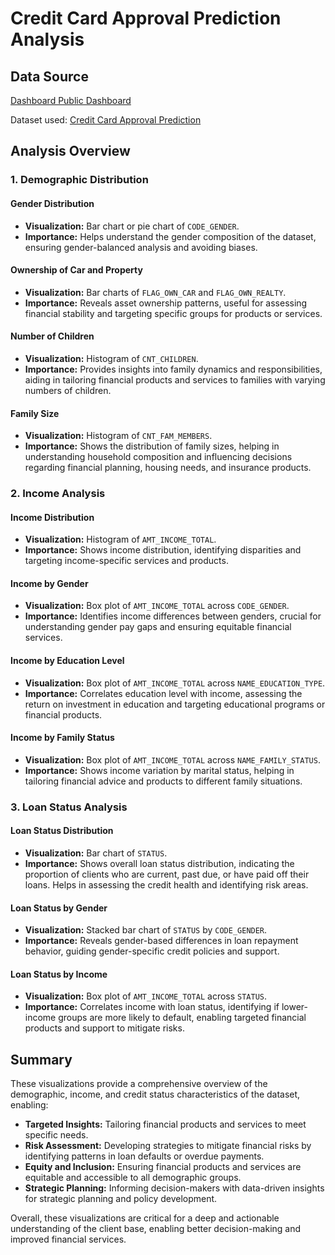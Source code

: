 # Credit Card Approval Prediction Analysis

## Data Source
[Dashboard Public Dashboard](https://public.tableau.com/app/profile/nirmal.philipose.mathew/viz/CreditLoanDashboard_17202318210820/Dashboard1?publish=yes)

Dataset used: [Credit Card Approval Prediction](https://www.kaggle.com/datasets/rikdifos/credit-card-approval-prediction?select=application_record.csv)

## Analysis Overview

### 1. Demographic Distribution

#### Gender Distribution
- **Visualization:** Bar chart or pie chart of `CODE_GENDER`.
- **Importance:** Helps understand the gender composition of the dataset, ensuring gender-balanced analysis and avoiding biases.

#### Ownership of Car and Property
- **Visualization:** Bar charts of `FLAG_OWN_CAR` and `FLAG_OWN_REALTY`.
- **Importance:** Reveals asset ownership patterns, useful for assessing financial stability and targeting specific groups for products or services.

#### Number of Children
- **Visualization:** Histogram of `CNT_CHILDREN`.
- **Importance:** Provides insights into family dynamics and responsibilities, aiding in tailoring financial products and services to families with varying numbers of children.

#### Family Size
- **Visualization:** Histogram of `CNT_FAM_MEMBERS`.
- **Importance:** Shows the distribution of family sizes, helping in understanding household composition and influencing decisions regarding financial planning, housing needs, and insurance products.

### 2. Income Analysis

#### Income Distribution
- **Visualization:** Histogram of `AMT_INCOME_TOTAL`.
- **Importance:** Shows income distribution, identifying disparities and targeting income-specific services and products.

#### Income by Gender
- **Visualization:** Box plot of `AMT_INCOME_TOTAL` across `CODE_GENDER`.
- **Importance:** Identifies income differences between genders, crucial for understanding gender pay gaps and ensuring equitable financial services.

#### Income by Education Level
- **Visualization:** Box plot of `AMT_INCOME_TOTAL` across `NAME_EDUCATION_TYPE`.
- **Importance:** Correlates education level with income, assessing the return on investment in education and targeting educational programs or financial products.

#### Income by Family Status
- **Visualization:** Box plot of `AMT_INCOME_TOTAL` across `NAME_FAMILY_STATUS`.
- **Importance:** Shows income variation by marital status, helping in tailoring financial advice and products to different family situations.

### 3. Loan Status Analysis

#### Loan Status Distribution
- **Visualization:** Bar chart of `STATUS`.
- **Importance:** Shows overall loan status distribution, indicating the proportion of clients who are current, past due, or have paid off their loans. Helps in assessing the credit health and identifying risk areas.

#### Loan Status by Gender
- **Visualization:** Stacked bar chart of `STATUS` by `CODE_GENDER`.
- **Importance:** Reveals gender-based differences in loan repayment behavior, guiding gender-specific credit policies and support.

#### Loan Status by Income
- **Visualization:** Box plot of `AMT_INCOME_TOTAL` across `STATUS`.
- **Importance:** Correlates income with loan status, identifying if lower-income groups are more likely to default, enabling targeted financial products and support to mitigate risks.

## Summary
These visualizations provide a comprehensive overview of the demographic, income, and credit status characteristics of the dataset, enabling:

- **Targeted Insights:** Tailoring financial products and services to meet specific needs.
- **Risk Assessment:** Developing strategies to mitigate financial risks by identifying patterns in loan defaults or overdue payments.
- **Equity and Inclusion:** Ensuring financial products and services are equitable and accessible to all demographic groups.
- **Strategic Planning:** Informing decision-makers with data-driven insights for strategic planning and policy development.

Overall, these visualizations are critical for a deep and actionable understanding of the client base, enabling better decision-making and improved financial services.
